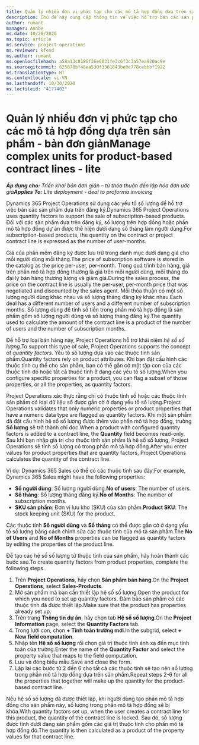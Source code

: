 ```yaml
---
title: Quản lý nhiều đơn vị phức tạp cho các mô tả hợp đồng dựa trên sản phẩm - bản đơn giản
description: Chủ đề này cung cấp thông tin về việc hỗ trợ bán các sản phẩm dựa trên đăng ký.
author: rumant
manager: Annbe
ms.date: 10/28/2020
ms.topic: article
ms.service: project-operations
ms.reviewer: kfend
ms.author: rumant
ms.openlocfilehash: a58a13c8186f36e6031fe3c6f3c3a57ea920ac9e
ms.sourcegitcommit: 625878bf48ea530f3381843be0e778cebbbf1922
ms.translationtype: HT
ms.contentlocale: vi-VN
ms.lasthandoff: 10/30/2020
ms.locfileid: "4177402"
---
```

# <a name="manage-complex-units-for-product-based-contract-lines---lite"></a><span data-ttu-id="42f9f-103">Quản lý nhiều đơn vị phức tạp cho các mô tả hợp đồng dựa trên sản phẩm - bản đơn giản</span><span class="sxs-lookup"><span data-stu-id="42f9f-103">Manage complex units for product-based contract lines - lite</span></span>

<span data-ttu-id="42f9f-104">_**Áp dụng cho:** Triển khai bản đơn giản – từ thỏa thuận đến lập hóa đơn ước giá_</span><span class="sxs-lookup"><span data-stu-id="42f9f-104">_**Applies To:** Lite deployment - deal to proforma invoicing_</span></span>

<span data-ttu-id="42f9f-105">Dynamics 365 Project Operations sử dụng các yếu tố số lượng để hỗ trợ việc bán các sản phẩm dựa trên đăng ký.</span><span class="sxs-lookup"><span data-stu-id="42f9f-105">Dynamics 365 Project Operations uses quantity factors to support the sale of subscription-based products.</span></span> <span data-ttu-id="42f9f-106">Đối với các sản phẩm dựa trên đăng ký, số lượng trên hợp đồng hoặc phần mô tả hợp đồng dự án được thể hiện dưới dạng số tháng làm người dùng.</span><span class="sxs-lookup"><span data-stu-id="42f9f-106">For subscription-based products, the quantity on the contract or project contract line is expressed as the number of user-months.</span></span>

<span data-ttu-id="42f9f-107">Giá của phần mềm đăng ký được lưu trữ trong danh mục dưới dạng giá cho mỗi người dùng mỗi tháng.</span><span class="sxs-lookup"><span data-stu-id="42f9f-107">The price of subscription software is stored in the catalog as the price per-user, per-month.</span></span> <span data-ttu-id="42f9f-108">Trong quá trình bán hàng, giá trên phần mô tả hợp đồng thường là giá trên mỗi người dùng, mỗi tháng do đại lý bán hàng thương lượng và giảm giá.</span><span class="sxs-lookup"><span data-stu-id="42f9f-108">During the sales process, the price on the contract line is usually the per-user, per-month price that was negotiated and discounted by the sales agent.</span></span> <span data-ttu-id="42f9f-109">Mỗi thỏa thuận có một số lượng người dùng khác nhau và số lượng tháng đăng ký khác nhau.</span><span class="sxs-lookup"><span data-stu-id="42f9f-109">Each deal has a different number of users and a different number of subscription months.</span></span> <span data-ttu-id="42f9f-110">Số lượng dùng để tính số tiền trong phần mô tả hợp đồng là sản phẩm gồm số lượng người dùng và số lượng tháng đăng ký.</span><span class="sxs-lookup"><span data-stu-id="42f9f-110">The quantity used to calculate the amount of the contract line is a product of the number of users and the number of subscription months.</span></span>

<span data-ttu-id="42f9f-111">Để hỗ trợ loại bán hàng này, Project Operations hỗ trợ khái niệm *hệ số số lượng*.</span><span class="sxs-lookup"><span data-stu-id="42f9f-111">To support this type of sale, Project Operations supports the concept of *quantity factors*.</span></span> <span data-ttu-id="42f9f-112">Yếu tố số lượng dựa vào các thuộc tính sản phẩm.</span><span class="sxs-lookup"><span data-stu-id="42f9f-112">Quantity factors rely on product attributes.</span></span> <span data-ttu-id="42f9f-113">Khi bạn đặt cấu hình các thuộc tính cụ thể cho sản phẩm, bạn có thể gắn cờ một tập con của các thuộc tính đó hoặc tất cả thuộc tính ở dạng các yếu tố số lượng.</span><span class="sxs-lookup"><span data-stu-id="42f9f-113">When you configure specific properties for a product, you can flag a subset of those properties, or all the properties, as quantity factors.</span></span>

<span data-ttu-id="42f9f-114">Project Operations xác thực rằng chỉ có thuộc tính số hoặc các thuộc tính sản phẩm có loại dữ liệu số được gắn cờ ở dạng yếu tố số lượng.</span><span class="sxs-lookup"><span data-stu-id="42f9f-114">Project Operations validates that only numeric properties or product properties that have a numeric data type are flagged as quantity factors.</span></span> <span data-ttu-id="42f9f-115">Khi một sản phẩm dã đặt cấu hình hệ số số lượng được thêm vào phần mô tả hợp đồng, trường **Số lượng** sẽ trở thành chỉ đọc.</span><span class="sxs-lookup"><span data-stu-id="42f9f-115">When a product with configured quantity factors is added to a contract line, the **Quantity** field  becomes read-only.</span></span> <span data-ttu-id="42f9f-116">Sau khi bạn nhập giá trị cho thuộc tính sản phẩm là hệ số số lượng, Project Operations sẽ tính số lượng có trong phần mô tả hợp đồng.</span><span class="sxs-lookup"><span data-stu-id="42f9f-116">After you enter values for product properties that are quantity factors, Project Operations calculates the quantity of the contract line.</span></span>

<span data-ttu-id="42f9f-117">Ví dụ: Dynamics 365 Sales có thể có các thuộc tính sau đây:</span><span class="sxs-lookup"><span data-stu-id="42f9f-117">For example, Dynamics 365 Sales might have the following properties:</span></span>

- <span data-ttu-id="42f9f-118">**Số người dùng**: Số lượng người dùng.</span><span class="sxs-lookup"><span data-stu-id="42f9f-118">**No of users**: The number of users.</span></span>
- <span data-ttu-id="42f9f-119">**Số tháng**: Số lượng tháng đăng ký.</span><span class="sxs-lookup"><span data-stu-id="42f9f-119">**No of Months**: The number of subscription months.</span></span>
- <span data-ttu-id="42f9f-120">**SKU sản phẩm**: Đơn vị lưu kho (SKU) của sản phẩm.</span><span class="sxs-lookup"><span data-stu-id="42f9f-120">**Product SKU**: The stock keeping unit (SKU) for the product.</span></span>

<span data-ttu-id="42f9f-121">Các thuộc tính **Sô người dùng** và **Số tháng** có thể được gắn cờ ở dạng yếu tố số lượng bằng cách chỉnh sửa các thuộc tính của mô tả sản phẩm.</span><span class="sxs-lookup"><span data-stu-id="42f9f-121">The **No of Users** and **No of Months** properties can be flagged as quantity factors by editing the properties of the product line.</span></span>

<span data-ttu-id="42f9f-122">Để tạo các hệ số số lượng từ thuộc tính của sản phẩm, hãy hoàn thành các bước sau.</span><span class="sxs-lookup"><span data-stu-id="42f9f-122">To create quantity factors from product properties, complete the following steps.</span></span>

1. <span data-ttu-id="42f9f-123">Trên **Project Operations**, hãy chọn **Sản phẩm bán hàng**.</span><span class="sxs-lookup"><span data-stu-id="42f9f-123">On the **Project Operations**, select **Sales-Products**.</span></span>
2. <span data-ttu-id="42f9f-124">Mở sản phẩm mà bạn cần thiết lập hệ số số lượng.</span><span class="sxs-lookup"><span data-stu-id="42f9f-124">Open the product for which you need to set up quantity factors.</span></span> <span data-ttu-id="42f9f-125">Đảm bảo sản phẩm có các thuộc tính đã được thiết lập.</span><span class="sxs-lookup"><span data-stu-id="42f9f-125">Make sure that the product has properties already set up.</span></span>
3. <span data-ttu-id="42f9f-126">Trên trang **Thông tin dự án**, hãy chọn tab **Hệ số số lượng**.</span><span class="sxs-lookup"><span data-stu-id="42f9f-126">On the **Project Information** page, select the **Quantity Factors** tab.</span></span>
4. <span data-ttu-id="42f9f-127">Trong lưới con, chọn **+ Tính toán trường mới**.</span><span class="sxs-lookup"><span data-stu-id="42f9f-127">In the subgrid, select **+ New field computation**.</span></span>
5. <span data-ttu-id="42f9f-128">Nhập tên **Hệ số số lượng** rồi chọn giá trị thuộc tính ánh xạ đến mục tính toán của trường.</span><span class="sxs-lookup"><span data-stu-id="42f9f-128">Enter the name of the **Quantity Factor** and select the property value that maps to the field computation.</span></span>
6. <span data-ttu-id="42f9f-129">Lưu và đóng biểu mẫu.</span><span class="sxs-lookup"><span data-stu-id="42f9f-129">Save and close the form.</span></span>
7. <span data-ttu-id="42f9f-130">Lặp lại các bước từ 2 đến 6 cho tất cả các thuộc tính sẽ tạo nên số lượng trong phần mô tả hợp đồng dựa trên sản phẩm.</span><span class="sxs-lookup"><span data-stu-id="42f9f-130">Repeat steps 2-6 for all the properties that together will make up the quantity for the product-based contract line.</span></span>

<span data-ttu-id="42f9f-131">Nếu hệ số số lượng đã được thiết lập, khi người dùng tạo phần mô tả hợp đồng cho sản phẩm này, số lượng trong phần mô tả hợp đồng sẽ bị khóa.</span><span class="sxs-lookup"><span data-stu-id="42f9f-131">With quantity factors set up, when the user creates a contract line for this product, the quantity of the contract line is locked.</span></span> <span data-ttu-id="42f9f-132">Sau đó, số lượng được tính dưới dạng sản phẩm gồm các giá trị thuộc tính cho phần mô tả hợp đồng đó.</span><span class="sxs-lookup"><span data-stu-id="42f9f-132">The quantity is then calculated as a product of the property values for that contract line.</span></span>
